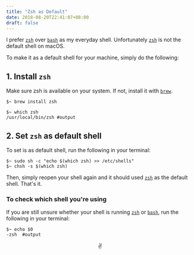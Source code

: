 ```yaml
---
title: "Zsh as Default"
date: 2018-08-20T22:41:07+08:00
draft: false
---
```


I prefer [`zsh`][1] over [`bash`][2] as my everyday shell.
Unfortunately [`zsh`][1] is not the default shell on macOS.

To make it as a default shell for your machine, simply do the following:

## 1. Install `zsh`

Make sure zsh is available on your system. If not, install it with [`brew`][3].

```
$~ brew install zsh

$~ which zsh
/usr/local/bin/zsh #output
```

## 2. Set `zsh` as default shell

To set is as default shell, run the following in your terminal:

```
$~ sudo sh -c "echo $(which zsh) >> /etc/shells"
$~ chsh -s $(which zsh)
```

Then, simply reopen your shell again and it should used [`zsh`][1] as the default shell. That's it.

### To check which shell you're using

If you are still unsure whether your shell is running [`zsh`][1] or [`bash`][2], run the following in your terminal:

```
$~ echo $0
-zsh  #output
```

<center>✌️</center>

[1]:http://www.zsh.org/
[2]:https://www.gnu.org/software/bash/
[3]:https://brew.sh/